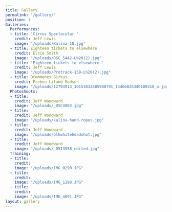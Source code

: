 ```yaml
---
title: Gallery
permalink: "/gallery/"
position: 1
Galleries:
  Performances:
  - title: 'Circus Spectacular '
    credit: Jeff Lewis
    image: "/uploads/Kalina-10.jpg"
  - title: Eighteen tickets to elsewhere
    credit: Elsie Smith
    image: "/uploads/DSC_5442-L%20(2).jpg"
  - title: 'Eighteen tickets to elsewhere '
    credit: Jeff Lewis
    image: "/uploads/Protrack-158-L%20(2).jpg"
  - title: Drommenes Sirkus
    credit: Preben Liland Madsen
    image: "/uploads/12794913_10153832605980791_14466826340189310_o.jpg"
  Photoshoots:
  - title: 
    credit: Jeff Woodward
    image: "/uploads/_DSC4003.jpg"
  - title: 
    credit: Jeff Woodward
    image: "/uploads/kalina-hand-ropes.jpg"
  - title: 
    credit: Jeff Woodward
    image: "/uploads/blkwhiteheadshot.jpg"
  - title: 
    credit: Jeff Woodward
    image: "/uploads/_D5I3558_edited.jpg"
  Training:
  - title: 
    credit: 
    image: "/uploads/IMG_0290.JPG"
  - title: 
    credit: 
    image: "/uploads/IMG_1298.JPG"
  - title: 
    credit: 
    image: "/uploads/IMG_4091.JPG"
layout: gallery
---
```


